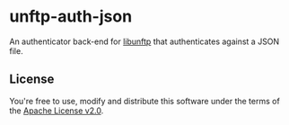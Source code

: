 # unftp-auth-json

An authenticator back-end for [libunftp](https://github.com/bolcom/libunftp) that authenticates against a JSON file.

## License

You're free to use, modify and distribute this software under the terms of the [Apache License v2.0](http://www.apache.org/licenses/LICENSE-2.0).

